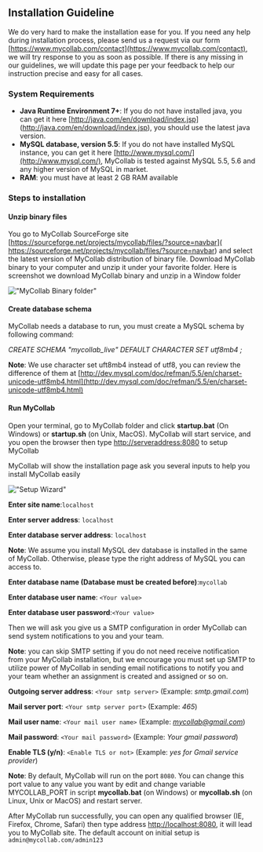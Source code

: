 ## Installation Guideline

We do very hard to make the installation ease for you. If you need any help during installation process, please send us a request via our form [https://www.mycollab.com/contact](https://www.mycollab.com/contact), we will try response to you as soon as possible. If there is any missing in our guidelines, we will update this page per your feedback to help our instruction precise and easy for all cases.

### System Requirements
* **Java Runtime Environment 7+**: If you do not have installed java, you can get it here [http://java.com/en/download/index.jsp] (http://java.com/en/download/index.jsp), you should use the latest java version.
* **MySQL database, version 5.5**: If you do not have installed MySQL instance, you can get it here [http://www.mysql.com/](http://www.mysql.com/), MyCollab is tested against MySQL 5.5, 5.6 and any higher version of MySQL in market.
* **RAM**: you must have at least 2 GB RAM available

### Steps to installation

#### Unzip binary files
You go to MyCollab SourceForge site [https://sourceforge.net/projects/mycollab/files/?source=navbar]( https://sourceforge.net/projects/mycollab/files/?source=navbar) and select the latest version of MyCollab distribution of binary file. Download MyCollab binary to your computer and unzip it under your favorite folder. Here is screenshot we download MyCollab binary and unzip in a Window folder

!["MyCollab Binary folder"](http://mycollab_assets.s3.amazonaws.com/wiki/installation/mycollab_binary_folder.png "MyCollab Binary Folder")

#### Create database schema
MyCollab needs a database to run, you must create a MySQL schema by following command:

*CREATE SCHEMA "mycollab_live" DEFAULT CHARACTER SET utf8mb4 ;*

**Note**: We use character set uft8mb4 instead of utf8, you can review the difference of them at [http://dev.mysql.com/doc/refman/5.5/en/charset-unicode-utf8mb4.html](http://dev.mysql.com/doc/refman/5.5/en/charset-unicode-utf8mb4.html)

#### Run MyCollab
Open your terminal, go to MyCollab folder and click **startup.bat** (On Windows) or **startup.sh** (on Unix, MacOS). MyCollab will start service, and you open the browser then type [http://serveraddress:8080](http://serveraddress:8080) to setup MyCollab

MyCollab will show the installation page ask you several inputs to help you install MyCollab easily

!["Setup Wizard"](http://s3.amazonaws.com/mycollab_assets/wiki/installation/mycollab_setup_wizard.png "Setup Wizard")

**Enter site name**:```localhost```

**Enter server address**: `localhost`

**Enter database server address**: `localhost`

**Note**: We assume you install MySQL dev database is installed in the same of MyCollab. Otherwise, please type the right address of MySQL you can access to.

**Enter database name (Database must be created before)**:`mycollab`

**Enter database user name**: ``<Your value>``

**Enter database user password**:``<Your value>``

Then we will ask you give us a SMTP configuration in order MyCollab can send system notifications to you and your team.

**Note**: you can skip SMTP setting if you do not need receive notification from your MyCollab installation, but we encourage you must set up SMTP to utilize power of MyCollab in sending email notifications to notify you and your team whether an assignment is created and assigned or so on.

**Outgoing server address**: ``<Your smtp server>`` (Example: *smtp.gmail.com*)

**Mail server port**: ``<Your smtp server port>`` (Example: *465*)

**Mail user name**: ``<Your mail user name>`` (Example:  *[mycollab@gmail.com](mycollab@gmail.com)*)

**Mail password**: ``<Your mail password>`` (Example: *Your gmail password*)

**Enable TLS (y/n)**: ``<Enable TLS or not>`` (Example: *yes for Gmail service provider*)

**Note**: By default, MyCollab will run on the port `8080`. You can change this port value to any value you want by edit and change variable MYCOLLAB_PORT in script **mycollab.bat** (on Windows) or **mycollab.sh** (on Linux, Unix or MacOS) and restart server.

After MyCollab run successfully, you can open any qualified browser (IE, Firefox, Chrome, Safari) then type address [http://localhost:8080](http://localhost:8080), it will lead you to MyCollab site. The default account on initial setup is `admin@mycollab.com/admin123`
